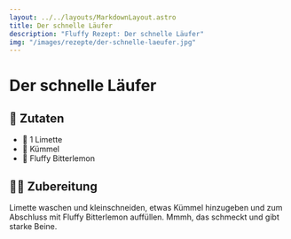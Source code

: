 ```yaml
---
layout: ../../layouts/MarkdownLayout.astro
title: Der schnelle Läufer
description: "Fluffy Rezept: Der schnelle Läufer"
img: "/images/rezepte/der-schnelle-laeufer.jpg"
---
```


# Der schnelle Läufer

## 🛒 Zutaten

- 🍋 1 Limette
- 🧂 Kümmel
- 🍋 Fluffy Bitterlemon

## 🧑‍🍳 Zubereitung

Limette waschen und kleinschneiden, etwas Kümmel hinzugeben und zum Abschluss mit Fluffy Bitterlemon auffüllen. Mmmh, das schmeckt und gibt starke Beine.
